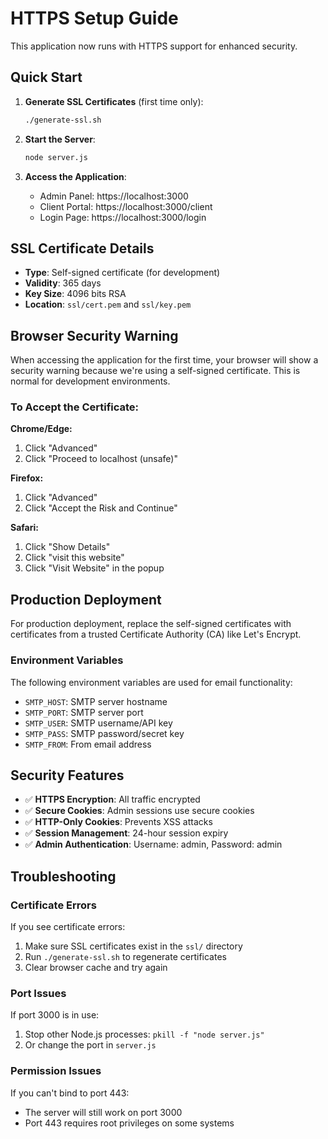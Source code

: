 # HTTPS Setup Guide

This application now runs with HTTPS support for enhanced security.

## Quick Start

1. **Generate SSL Certificates** (first time only):
   ```bash
   ./generate-ssl.sh
   ```

2. **Start the Server**:
   ```bash
   node server.js
   ```

3. **Access the Application**:
   - Admin Panel: https://localhost:3000
   - Client Portal: https://localhost:3000/client
   - Login Page: https://localhost:3000/login

## SSL Certificate Details

- **Type**: Self-signed certificate (for development)
- **Validity**: 365 days
- **Key Size**: 4096 bits RSA
- **Location**: `ssl/cert.pem` and `ssl/key.pem`

## Browser Security Warning

When accessing the application for the first time, your browser will show a security warning because we're using a self-signed certificate. This is normal for development environments.

### To Accept the Certificate:

**Chrome/Edge:**
1. Click "Advanced"
2. Click "Proceed to localhost (unsafe)"

**Firefox:**
1. Click "Advanced"
2. Click "Accept the Risk and Continue"

**Safari:**
1. Click "Show Details"
2. Click "visit this website"
3. Click "Visit Website" in the popup

## Production Deployment

For production deployment, replace the self-signed certificates with certificates from a trusted Certificate Authority (CA) like Let's Encrypt.

### Environment Variables

The following environment variables are used for email functionality:
- `SMTP_HOST`: SMTP server hostname
- `SMTP_PORT`: SMTP server port
- `SMTP_USER`: SMTP username/API key
- `SMTP_PASS`: SMTP password/secret key
- `SMTP_FROM`: From email address

## Security Features

- ✅ **HTTPS Encryption**: All traffic encrypted
- ✅ **Secure Cookies**: Admin sessions use secure cookies
- ✅ **HTTP-Only Cookies**: Prevents XSS attacks
- ✅ **Session Management**: 24-hour session expiry
- ✅ **Admin Authentication**: Username: admin, Password: admin

## Troubleshooting

### Certificate Errors
If you see certificate errors:
1. Make sure SSL certificates exist in the `ssl/` directory
2. Run `./generate-ssl.sh` to regenerate certificates
3. Clear browser cache and try again

### Port Issues
If port 3000 is in use:
1. Stop other Node.js processes: `pkill -f "node server.js"`
2. Or change the port in `server.js`

### Permission Issues
If you can't bind to port 443:
- The server will still work on port 3000
- Port 443 requires root privileges on some systems 